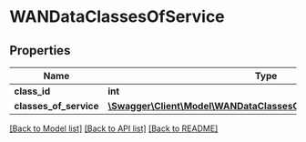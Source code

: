 # WANDataClassesOfService

## Properties
Name | Type | Description | Notes
------------ | ------------- | ------------- | -------------
**class_id** | **int** |  | [optional] 
**classes_of_service** | [**\Swagger\Client\Model\WANDataClassesOfServiceClassesOfService[]**](WANDataClassesOfServiceClassesOfService.md) |  | [optional] 

[[Back to Model list]](../README.md#documentation-for-models) [[Back to API list]](../README.md#documentation-for-api-endpoints) [[Back to README]](../README.md)


